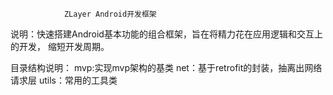                 ZLayer Android开发框架

说明：快速搭建Android基本功能的组合框架，旨在将精力花在应用逻辑和交互上的开发，
      缩短开发周期。

目录结构说明：
    mvp:实现mvp架构的基类
    net：基于retrofit的封装，抽离出网络请求层
    utils：常用的工具类